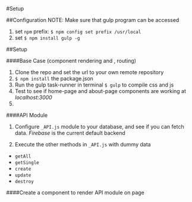#Setup

##Configuration NOTE: Make sure that gulp program can be accessed
1) set `npm` prefix: `$ npm config set prefix /usr/local`
2) set `$ npm install gulp -g`

##Setup

####Base Case (component rendering and , routing)
1. Clone the repo and set the url to your own remote repository
2. `$ npm install` the package.json
3. Run the gulp task-runner in terminal `$ gulp` to compile css and js
4. Test to see if home-page and about-page components are working at *localhost:3000*
5. 

####API Module
1) Configure `_API.js` module to your database, and see if you can fetch data. *Firebase* is the current default backend

2) Execute the other methods in `_API.js` with dummy data
  - `getAll`
  - `getSingle`
  - `create`
  - `update`
  - `destroy`

####Create a component to render API module on page

